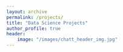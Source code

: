```yaml
---
layout: archive
permalink: /projects/
title: "Data Science Projects"
author_profile: true
header:
    image: "/images/chatt_header_img.jpg"
---
```

